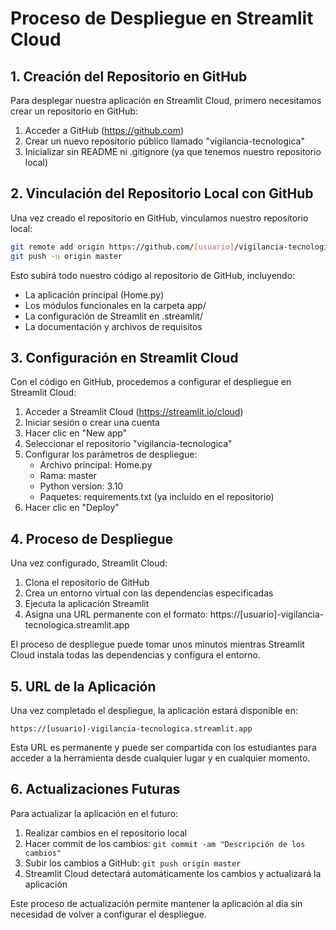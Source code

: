 # Proceso de Despliegue en Streamlit Cloud

## 1. Creación del Repositorio en GitHub

Para desplegar nuestra aplicación en Streamlit Cloud, primero necesitamos crear un repositorio en GitHub:

1. Acceder a GitHub (https://github.com)
2. Crear un nuevo repositorio público llamado "vigilancia-tecnologica"
3. Inicializar sin README ni .gitignore (ya que tenemos nuestro repositorio local)

## 2. Vinculación del Repositorio Local con GitHub

Una vez creado el repositorio en GitHub, vinculamos nuestro repositorio local:

```bash
git remote add origin https://github.com/[usuario]/vigilancia-tecnologica.git
git push -u origin master
```

Esto subirá todo nuestro código al repositorio de GitHub, incluyendo:
- La aplicación principal (Home.py)
- Los módulos funcionales en la carpeta app/
- La configuración de Streamlit en .streamlit/
- La documentación y archivos de requisitos

## 3. Configuración en Streamlit Cloud

Con el código en GitHub, procedemos a configurar el despliegue en Streamlit Cloud:

1. Acceder a Streamlit Cloud (https://streamlit.io/cloud)
2. Iniciar sesión o crear una cuenta
3. Hacer clic en "New app"
4. Seleccionar el repositorio "vigilancia-tecnologica"
5. Configurar los parámetros de despliegue:
   - Archivo principal: Home.py
   - Rama: master
   - Python version: 3.10
   - Paquetes: requirements.txt (ya incluido en el repositorio)
6. Hacer clic en "Deploy"

## 4. Proceso de Despliegue

Una vez configurado, Streamlit Cloud:
1. Clona el repositorio de GitHub
2. Crea un entorno virtual con las dependencias especificadas
3. Ejecuta la aplicación Streamlit
4. Asigna una URL permanente con el formato: https://[usuario]-vigilancia-tecnologica.streamlit.app

El proceso de despliegue puede tomar unos minutos mientras Streamlit Cloud instala todas las dependencias y configura el entorno.

## 5. URL de la Aplicación

Una vez completado el despliegue, la aplicación estará disponible en:
```
https://[usuario]-vigilancia-tecnologica.streamlit.app
```

Esta URL es permanente y puede ser compartida con los estudiantes para acceder a la herramienta desde cualquier lugar y en cualquier momento.

## 6. Actualizaciones Futuras

Para actualizar la aplicación en el futuro:
1. Realizar cambios en el repositorio local
2. Hacer commit de los cambios: `git commit -am "Descripción de los cambios"`
3. Subir los cambios a GitHub: `git push origin master`
4. Streamlit Cloud detectará automáticamente los cambios y actualizará la aplicación

Este proceso de actualización permite mantener la aplicación al día sin necesidad de volver a configurar el despliegue.
